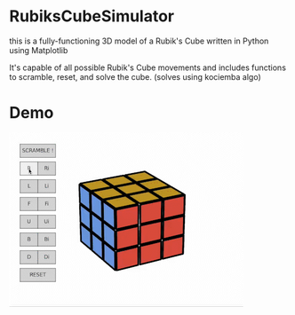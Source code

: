 # RubiksCubeSimulator

this is a fully-functioning 3D model of a Rubik's Cube written in Python using Matplotlib

It's capable of all possible Rubik's Cube movements and includes functions to scramble, reset, and solve the cube. (solves using kociemba algo)

# Demo

![](https://github.com/c-w-a/RubiksCubeSimulator/blob/main/rubikscube.gif)
